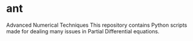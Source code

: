 # ant
Advanced Numerical Techniques
This repository contains Python scripts made for dealing many issues in Partial Differential equations. 
